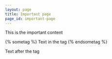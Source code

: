 ```yaml
---
layout: page
title: Important page
page_id: important-page
---
```


This is the important content

{% sometag %}
Text in the tag
{% endsometag %}

Text after the tag